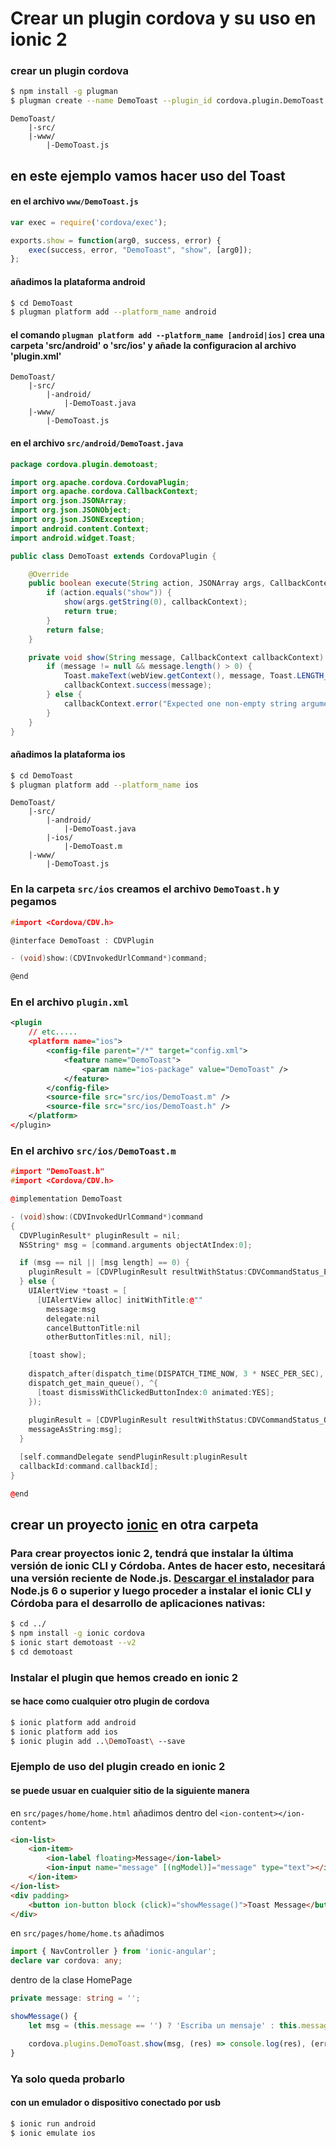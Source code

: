 # Crear un plugin cordova y su uso en ionic 2

### crear un plugin cordova

```sh
$ npm install -g plugman
$ plugman create --name DemoToast --plugin_id cordova.plugin.DemoToast  --plugin_version 0.0.1
```

```
DemoToast/
    |-src/
    |-www/
        |-DemoToast.js
```

## en este ejemplo vamos hacer uso del **Toast**

#### en el archivo `www/DemoToast.js`

```javascript
var exec = require('cordova/exec');

exports.show = function(arg0, success, error) {
    exec(success, error, "DemoToast", "show", [arg0]);
};
```
#### añadimos la plataforma android
```sh
$ cd DemoToast
$ plugman platform add --platform_name android
```

#### el comando `plugman platform add --platform_name [android|ios]` crea una carpeta 'src/android' o 'src/ios' y añade la configuracion al archivo 'plugin.xml'
```
DemoToast/
    |-src/
        |-android/
            |-DemoToast.java
    |-www/
        |-DemoToast.js
```
#### en el archivo `src/android/DemoToast.java`
```java
package cordova.plugin.demotoast;

import org.apache.cordova.CordovaPlugin;
import org.apache.cordova.CallbackContext;
import org.json.JSONArray;
import org.json.JSONObject;
import org.json.JSONException;
import android.content.Context;
import android.widget.Toast;

public class DemoToast extends CordovaPlugin {

    @Override
    public boolean execute(String action, JSONArray args, CallbackContext callbackContext) throws JSONException {
        if (action.equals("show")) {
            show(args.getString(0), callbackContext);
            return true;
        }
        return false;
    }

    private void show(String message, CallbackContext callbackContext) {
        if (message != null && message.length() > 0) {
            Toast.makeText(webView.getContext(), message, Toast.LENGTH_LONG).show();
            callbackContext.success(message);
        } else {
            callbackContext.error("Expected one non-empty string argument.");
        }
    }
}
```
#### añadimos la plataforma ios
```sh
$ cd DemoToast
$ plugman platform add --platform_name ios
```

```
DemoToast/
    |-src/
        |-android/
            |-DemoToast.java
        |-ios/
            |-DemoToast.m
    |-www/
        |-DemoToast.js
```

### En la carpeta `src/ios` creamos el archivo `DemoToast.h` y pegamos
```c
#import <Cordova/CDV.h>

@interface DemoToast : CDVPlugin

- (void)show:(CDVInvokedUrlCommand*)command;

@end
```
### En el archivo `plugin.xml`
```xml
<plugin
    // etc.....
    <platform name="ios">
        <config-file parent="/*" target="config.xml">
            <feature name="DemoToast">
                <param name="ios-package" value="DemoToast" />
            </feature>
        </config-file>
        <source-file src="src/ios/DemoToast.m" />
        <source-file src="src/ios/DemoToast.h" />
    </platform>
</plugin>
```
### En el archivo `src/ios/DemoToast.m`
```cpp
#import "DemoToast.h"
#import <Cordova/CDV.h>

@implementation DemoToast

- (void)show:(CDVInvokedUrlCommand*)command
{
  CDVPluginResult* pluginResult = nil;
  NSString* msg = [command.arguments objectAtIndex:0];

  if (msg == nil || [msg length] == 0) {
    pluginResult = [CDVPluginResult resultWithStatus:CDVCommandStatus_ERROR];
  } else {
    UIAlertView *toast = [
      [UIAlertView alloc] initWithTitle:@""
        message:msg
        delegate:nil
        cancelButtonTitle:nil
        otherButtonTitles:nil, nil];

    [toast show];
        
    dispatch_after(dispatch_time(DISPATCH_TIME_NOW, 3 * NSEC_PER_SEC), 
    dispatch_get_main_queue(), ^{
      [toast dismissWithClickedButtonIndex:0 animated:YES];
    });
        
    pluginResult = [CDVPluginResult resultWithStatus:CDVCommandStatus_OK 
    messageAsString:msg];
  }

  [self.commandDelegate sendPluginResult:pluginResult 
  callbackId:command.callbackId];
}

@end
```
## crear un proyecto [ionic](http://ionicframework.com/docs/v2/intro/installation/ "Documentacion ionic") en otra carpeta

### **Para crear proyectos ionic 2**, tendrá que instalar la última versión de ionic CLI y Córdoba. Antes de hacer esto, necesitará una versión reciente de Node.js. [Descargar el instalador](https://nodejs.org/ "Node.js") para Node.js 6 o superior y luego proceder a instalar el ionic CLI y Córdoba para el desarrollo de aplicaciones nativas:

```sh
$ cd ../
$ npm install -g ionic cordova
$ ionic start demotoast --v2
$ cd demotoast
```
### Instalar el plugin que hemos creado en ionic 2
#### se hace como cualquier otro plugin de cordova
```sh
$ ionic platform add android
$ ionic platform add ios
$ ionic plugin add ..\DemoToast\ --save
```
### Ejemplo de uso del plugin creado en ionic 2
#### se puede usuar en cualquier sitio de la siguiente manera

en `src/pages/home/home.html` añadimos dentro del `<ion-content></ion-content>`
```html
<ion-list>
    <ion-item>
        <ion-label floating>Message</ion-label>
        <ion-input name="message" [(ngModel)]="message" type="text"></ion-input>
    </ion-item>
</ion-list>
<div padding>
    <button ion-button block (click)="showMessage()">Toast Message</button>
</div>
```

en `src/pages/home/home.ts` añadimos
```ts 
import { NavController } from 'ionic-angular';
declare var cordova: any;
```
dentro de la clase HomePage
```ts
private message: string = '';

showMessage() {
    let msg = (this.message == '') ? 'Escriba un mensaje' : this.message;

    cordova.plugins.DemoToast.show(msg, (res) => console.log(res), (err) => console.log(err));
}
```
### Ya solo queda probarlo
#### con un emulador o dispositivo conectado por usb
```sh
$ ionic run android
$ ionic emulate ios
```

